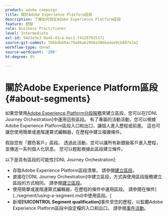 ```yaml
---
product: adobe campaign
title: 關於Adobe Experience Platform區段
description: 了解如何設定Adobe Experience Platform區段
feature: 歷程
role: Business Practitioner
level: Intermediate
exl-id: 94e1e3e3-9a46-41ca-bec1-f41287925372
source-git-commit: fb6bdb60ac70a94a62956a306bedee9cb607e2a2
workflow-type: tm+mt
source-wordcount: '208'
ht-degree: 0%

---
```


# 關於Adobe Experience Platform區段 {#about-segments}

如果您使用[Adobe Experience Platform分段服務](https://experienceleague.adobe.com/docs/experience-platform/segmentation/home.html)來建立區段，您可以在[!DNL Journey Orchestration]中運用這些區段。 有了專屬的活動活動，您可以根據Adobe Experience Platform區段入口和出口，讓個人進入歷程或前進。 這也可讓您使用簡單或進階運算式編輯器，在歷程中建立複雜條件。

假設您有「銀色客戶」區段。 透過此活動，您可以讓所有新銀級客戶進入歷程，並傳送一系列個人化訊息。 您可以輕鬆根據此區段建立條件。

以下是具有區段的可能性[!DNL Journey Orchestration]:

* 存取Adobe Experience Platform區段清單。 請參閱[建立區段](../segment/creating-a-segment.md)。
* 直接在[!DNL Journey Orchestration]中建立區段，方式與使用區段服務建立區段的方式相同。 請參閱[建立區段](../segment/creating-a-segment.md)。
* 使用簡單或進階運算式編輯器，在歷程的條件中運用區段。 請參閱在條件](../segment/using-a-segment.md)中使用區段。[
* 新增&#x200B;**[!UICONTROL Segment qualification]**&#x200B;事件至您的歷程，以監聽Adobe Experience Platform區段中設定檔的入口和出口。 請參閱[事件活動](../building-journeys/segment-qualification-events.md)。
